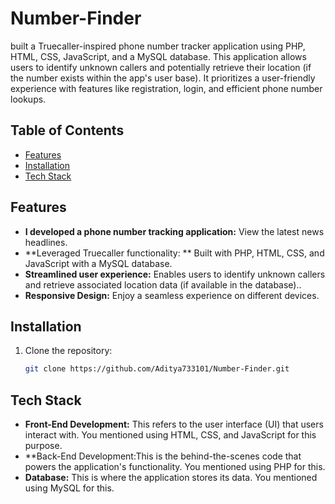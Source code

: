 ##

# Number-Finder

 built a Truecaller-inspired phone number tracker application using PHP, HTML, CSS, JavaScript, and a MySQL database. This application allows users to identify unknown callers and potentially retrieve their location (if the number exists within the app's user base). It prioritizes a user-friendly experience with features like registration, login, and efficient phone number lookups.

## Table of Contents

- [Features](#features)
- [Installation](#installation)
- [Tech Stack](#tech-stack)


## Features

- **I developed a phone number tracking application:** View the latest news headlines.
- **Leveraged Truecaller functionality: ** Built with PHP, HTML, CSS, and JavaScript with a MySQL database.
- **Streamlined user experience:**  Enables users to identify unknown callers and retrieve associated location data (if available in the database)..
- **Responsive Design:** Enjoy a seamless experience on different devices.

## Installation

1. Clone the repository:

   ```bash
   git clone https://github.com/Aditya733101/Number-Finder.git
   ```


## Tech Stack

- **Front-End Development:** This refers to the user interface (UI) that users interact with. You mentioned using HTML, CSS, and JavaScript for this purpose.
- **Back-End Development:This is the behind-the-scenes code that powers the application's functionality. You mentioned using PHP for this.
- **Database:** This is where the application stores its data. You mentioned using MySQL for this.

